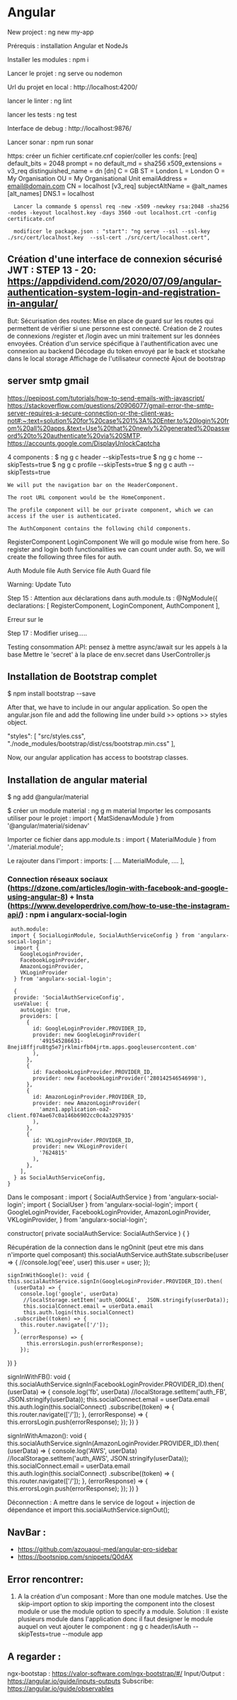 # Angular

New project : ng new my-app

Prérequis : installation Angular et NodeJs

Installer les modules : npm i 

Lancer le projet : ng serve ou nodemon

Url du projet en local : http://localhost:4200/

lancer le linter :  ng lint

lancer les tests : ng test

Interface de debug : http://localhost:9876/

Lancer sonar : npm run sonar

https:
    créer un fichier certificate.cnf
    copier/coller les confs:
      [req]
      default_bits = 2048
      prompt = no
      default_md = sha256
      x509_extensions = v3_req
      distinguished_name = dn
      [dn]
      C = GB
      ST = London
      L = London
      O = My Organisation
      OU = My Organisational Unit
      emailAddress = email@domain.com
      CN = localhost
      [v3_req]
      subjectAltName = @alt_names
      [alt_names]
      DNS.1 = localhost

      Lancer la commande $ openssl req -new -x509 -newkey rsa:2048 -sha256 -nodes -keyout localhost.key -days 3560 -out localhost.crt -config certificate.cnf

      modificer le package.json : "start": "ng serve --ssl --ssl-key ./src/cert/localhost.key  --ssl-cert ./src/cert/localhost.cert",


## Création d'une interface de connexion sécurisé JWT : STEP 13 - 20: https://appdividend.com/2020/07/09/angular-authentication-system-login-and-registration-in-angular/

But: 
Sécurisation des routes: Mise en place de guard sur les routes qui permettent de vérifier si une personne est connecté.
Création de 2 routes de connexions /register et /login avec un mini traitement sur les données envoyées.
Création d'un service spécifique à l'authentification avec une connexion au backend
Décodage du token envoyé par le back et stockahe dans le local storage
Affichage de l'utilisateur connecté
Ajout de bootstrap

##  server smtp gmail
https://pepipost.com/tutorials/how-to-send-emails-with-javascript/
https://stackoverflow.com/questions/20906077/gmail-error-the-smtp-server-requires-a-secure-connection-or-the-client-was-not#:~:text=solution%20for%20case%201%3A%20Enter,to%20login%20from%20all%20apps.&text=Use%20that%20newly%20generated%20password%20to%20authenticate%20via%20SMTP.
https://accounts.google.com/DisplayUnlockCaptcha




4 components :
$ ng g c header  --skipTests=true
$ ng g c home    --skipTests=true
$ ng g c profile --skipTests=true
$ ng g c auth    --skipTests=true

    We will put the navigation bar on the HeaderComponent.

    The root URL component would be the HomeComponent.

    The profile component will be our private component, which we can access if the user is authenticated.

    The AuthComponent contains the following child components.

RegisterComponent
LoginComponent
We will go module wise from here. So register and login both functionalities we can count under auth. So, we will create the following three files for auth.

Auth Module file
Auth Service file
Auth Guard file


Warning: Update Tuto 

Step 15 :
Attention aux déclarations dans  auth.module.ts :
@NgModule({
  declarations: [
    RegisterComponent,
    LoginComponent,
    AuthComponent
  ],

  Erreur sur le <router-outlet>

Step 17 : Modifier uriseg.....

Testing consommation API: pensez à mettre async/await sur les appels à la base
Mettre le 'secret' à la place de env.secret dans UserController.js


## Installation de Bootstrap complet

$ npm install bootstrap --save

After that, we have to include in our angular application. So open the angular.json file and add the following line under build >> options >> styles object.

"styles": [
       "src/styles.css",
        "./node_modules/bootstrap/dist/css/bootstrap.min.css"
],

Now, our angular application has access to bootstrap classes.


## Installation de angular material

$ ng add @angular/material

$ créer un module material : ng g m material
  Importer les composants utiliser pour le projet : import { MatSidenavModule } from '@angular/material/sidenav'

  Importer ce fichier dans app.module.ts : import { MaterialModule } from './material.module';

  Le rajouter dans l'import :
   imports: [
    ....
    MaterialModule,
    ....
  ],



### Connection réseaux sociaux (https://dzone.com/articles/login-with-facebook-and-google-using-angular-8) + Insta (https://www.developerdrive.com/how-to-use-the-instagram-api/) :  npm i angularx-social-login
     auth.module:
     import { SocialLoginModule, SocialAuthServiceConfig } from 'angularx-social-login';
      import {
        GoogleLoginProvider,
        FacebookLoginProvider,
        AmazonLoginProvider,
        VKLoginProvider
      } from 'angularx-social-login';

      {
      provide: 'SocialAuthServiceConfig',
      useValue: {
        autoLogin: true,
        providers: [
          {
            id: GoogleLoginProvider.PROVIDER_ID,
            provider: new GoogleLoginProvider(
              '491545286631-8neji8ffjru8tg5e7jrklmirfb04jrtm.apps.googleusercontent.com'
            ),
          },
          {
            id: FacebookLoginProvider.PROVIDER_ID,
            provider: new FacebookLoginProvider('280142546546998'),
          },
          {
            id: AmazonLoginProvider.PROVIDER_ID,
            provider: new AmazonLoginProvider(
              'amzn1.application-oa2-client.f074ae67c0a146b6902cc0c4a3297935'
            ),
          },
          {
            id: VKLoginProvider.PROVIDER_ID,
            provider: new VKLoginProvider(
              '7624815'
            ),
          },
        ],
      } as SocialAuthServiceConfig,
    }


  Dans le composant :
  import { SocialAuthService } from 'angularx-social-login';
  import { SocialUser } from 'angularx-social-login';
  import {
    GoogleLoginProvider,
    FacebookLoginProvider,
    AmazonLoginProvider,
    VKLoginProvider,
  } from 'angularx-social-login';

   constructor(
    private socialAuthService: SocialAuthService
  ) { }

  Récupération de la connection dans le ngOninit (peut etre mis dans n'importe quel composant)
   this.socialAuthService.authState.subscribe(user => {
      //console.log('eee', user)
      this.user = user;
    });


    signInWithGoogle(): void {
    this.socialAuthService.signIn(GoogleLoginProvider.PROVIDER_ID).then(
      (userData) => {
        console.log('google', userData)
         //localStorage.setItem('auth_GOOGLE',  JSON.stringify(userData));
         this.socialConnect.email = userData.email
         this.auth.login(this.socialConnect)
      .subscribe((token) => {
        this.router.navigate(['/']);
      },
        (errorResponse) => {
          this.errorsLogin.push(errorResponse);
        });
})
  }


  signInWithFB(): void {
    this.socialAuthService.signIn(FacebookLoginProvider.PROVIDER_ID).then(
      (userData) => {
        console.log('fb', userData)
        //localStorage.setItem('auth_FB', JSON.stringify(userData));
        this.socialConnect.email = userData.email
        this.auth.login(this.socialConnect)
     .subscribe((token) => {
       this.router.navigate(['/']);
     },
       (errorResponse) => {
         this.errorsLogin.push(errorResponse);
       });
  })
}
  

  signInWithAmazon(): void {
    this.socialAuthService.signIn(AmazonLoginProvider.PROVIDER_ID).then(
      (userData) => {
        console.log('AWS', userData)
        //localStorage.setItem('auth_AWS', JSON.stringify(userData));
        this.socialConnect.email = userData.email
        this.auth.login(this.socialConnect)
     .subscribe((token) => {
       this.router.navigate(['/']);
     },
       (errorResponse) => {
         this.errorsLogin.push(errorResponse);
       });
  })
}

Déconnection : A mettre dans le service de logout + injection de dépendance et import
this.socialAuthService.signOut();



  ## NavBar : 
  - https://github.com/azouaoui-med/angular-pro-sidebar
  - https://bootsnipp.com/snippets/Q0dAX


  ## Error rencontrer:
  1. A la création d'un composant :
   More than one module matches. Use the skip-import option to skip importing the component into the closest module or use the module option to specify a module.
  Solution :  Il existe plusieurs module dans l'application donc il faut designer le module auquel on veut ajouter le component :  ng g c header/isAuth --skipTests=true --module app

## A regarder :
ngx-bootstap : https://valor-software.com/ngx-bootstrap/#/
Input/Output : https://angular.io/guide/inputs-outputs
Subscribe: https://angular.io/guide/observables